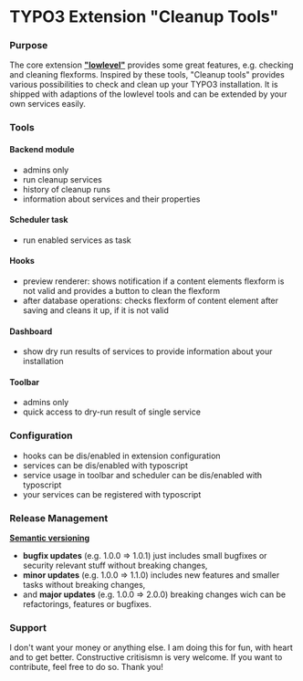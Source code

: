 # TYPO3 Extension "Cleanup Tools"

### Purpose
The core extension [**"lowlevel"**][1] provides some great features, e.g. checking and cleaning flexforms.
Inspired by these tools, "Cleanup tools" provides various possibilities to check and clean up your TYPO3 installation.
It is shipped with adaptions of the lowlevel tools and can be extended by your own services easily.

### Tools
#### Backend module
- admins only
- run cleanup services
- history of cleanup runs
- information about services and their properties

#### Scheduler task
- run enabled services as task

#### Hooks
- preview renderer: shows notification if a content elements flexform is not valid and provides a button to clean the flexform
- after database operations: checks flexform of content element after saving and cleans it up, if it is not valid

#### Dashboard
- show dry run results of services to provide information about your installation

#### Toolbar
- admins only
- quick access to dry-run result of single service

### Configuration
- hooks can be dis/enabled in extension configuration
- services can be dis/enabled with typoscript
- service usage in toolbar and scheduler can be dis/enabled with typoscript
- your services can be registered with typoscript

### Release Management
[**Semantic versioning**][2]
* **bugfix updates** (e.g. 1.0.0 => 1.0.1) just includes small bugfixes or security relevant stuff without breaking changes,
* **minor updates** (e.g. 1.0.0 => 1.1.0) includes new features and smaller tasks without breaking changes,
* and **major updates** (e.g. 1.0.0 => 2.0.0) breaking changes wich can be refactorings, features or bugfixes.

### Support
I don't want your money or anything else.
I am doing this for fun, with heart and to get better.
Constructive critisismn is very welcome.
If you want to contribute, feel free to do so.
Thank you!

[1]: https://github.com/TYPO3/TYPO3.CMS/tree/master/typo3/sysext/lowlevel/Classes/Command
[2]: https://semver.org/
